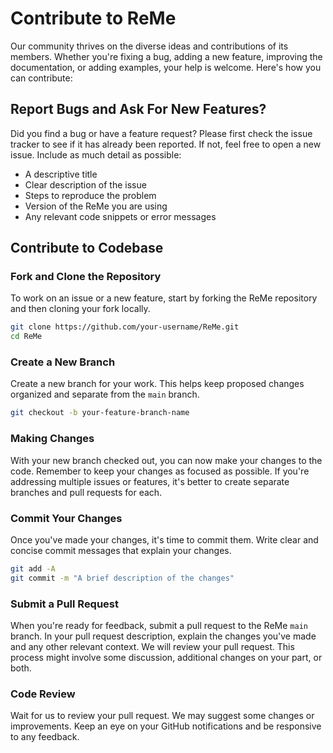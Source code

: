 # Contribute to ReMe
Our community thrives on the diverse ideas and contributions of its members. Whether you're fixing a bug, adding a new feature, improving the documentation,  or adding examples, your help is welcome. Here's how you can contribute:
## Report Bugs and Ask For New Features?
Did you find a bug or have a feature request? Please first check the issue tracker to see if it has already been reported. If not, feel free to open a new issue. Include as much detail as possible:
- A descriptive title
- Clear description of the issue
- Steps to reproduce the problem
- Version of the ReMe you are using
- Any relevant code snippets or error messages
## Contribute to Codebase
### Fork and Clone the Repository
To work on an issue or a new feature, start by forking the ReMe repository and then cloning your fork locally.
```bash
git clone https://github.com/your-username/ReMe.git
cd ReMe
```
### Create a New Branch
Create a new branch for your work. This helps keep proposed changes organized and separate from the `main` branch.
```bash
git checkout -b your-feature-branch-name
```
### Making Changes
With your new branch checked out, you can now make your changes to the code. Remember to keep your changes as focused as possible. If you're addressing multiple issues or features, it's better to create separate branches and pull requests for each.

### Commit Your Changes
Once you've made your changes, it's time to commit them. Write clear and concise commit messages that explain your changes.
```bash
git add -A
git commit -m "A brief description of the changes"
```

### Submit a Pull Request
When you're ready for feedback, submit a pull request to the ReMe `main` branch. In your pull request description, explain the changes you've made and any other relevant context.
We will review your pull request. This process might involve some discussion, additional changes on your part, or both.
### Code Review
Wait for us to review your pull request. We may suggest some changes or improvements. Keep an eye on your GitHub notifications and be responsive to any feedback.